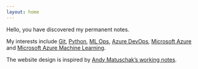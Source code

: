 ```yaml
---
layout: home
---
```

Hello, you have discovered my permanent notes.

My interests include [Git](notes/Git.md), [Python](notes/Python.md), [ML Ops](notes/Machine-Learning-Operations.md), [Azure DevOps](notes/Azure-DevOps), [Microsoft Azure](notes/Microsoft-Azure) and [Microsoft Azure Machine Learning](notes/Microsoft-Azure-Machine-Learning.md).

The website design is inspired by [ Andy Matuschak’s working notes](https://notes.andymatuschak.org/zWfAoTKF7wKKivTbh7kQLPK).



